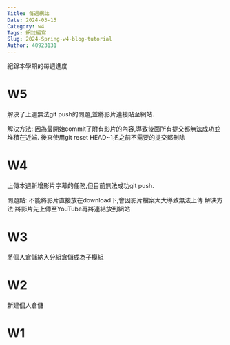 ```yaml
---
Title: 每週網誌
Date: 2024-03-15 
Category: w4
Tags: 網誌編寫
Slug: 2024-Spring-w4-blog-tutorial
Author: 40923131
---
```


紀錄本學期的每週進度

<!-- PELICAN_END_SUMMARY -->

# W5

解決了上週無法git push的問題,並將影片連接貼至網站.

解決方法: 因為最開始commit了附有影片的內容,導致後面所有提交都無法成功並堆積在近端. 
後來使用git reset HEAD~1把之前不需要的提交都刪除

# W4

上傳本週新增影片字幕的任務,但目前無法成功git push.

問題點: 不能將影片直接放在download下,會因影片檔案太大導致無法上傳
解決方法:將影片先上傳至YouTube再將連結放到網站

# W3

將個人倉儲納入分組倉儲成為子模組

# W2

新建個人倉儲

# W1

